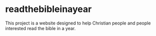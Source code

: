 # readthebibleinayear
This project is a website designed to help Christian people and people interested read the bible in a year.
